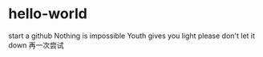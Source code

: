 # hello-world
start a github
Nothing is impossible
Youth gives you light please don't let it down
再一次尝试
